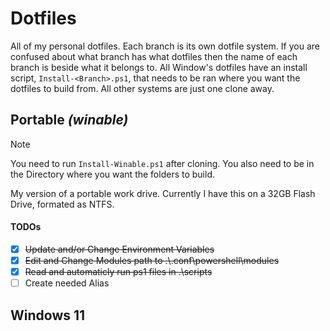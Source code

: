 # Dotfiles
All of my personal dotfiles. Each branch is its own dotfile system. If you are confused about what branch has what dotfiles then the name of each branch is beside what it belongs to. All Window's dotfiles have an install script, `Install-<Branch>.ps1`, that needs to be ran where you want the dotfiles to build from. All other systems are just one clone away.

## Portable *(winable)*
> [!NOTE]
> You need to run `Install-Winable.ps1` after cloning. You also need to be in the Directory where you want the folders to build.

My version of a portable work drive. Currently I have this on a 32GB Flash Drive, formated as NTFS.

#### TODOs
- [X] ~~Update and/or Change Environment Variables~~
- [X] ~~Edit and Change Modules path to .\\.conf\powershell\modules~~
- [X] ~~Read and automaticly run ps1 files in .\scripts~~
- [ ] Create needed Alias

## Windows 11